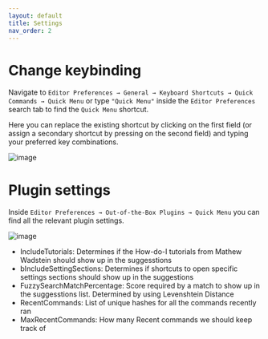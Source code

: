 ```yaml
---
layout: default
title: Settings
nav_order: 2
---
```


# Change keybinding

Navigate to `Editor Preferences → General → Keyboard Shortcuts → Quick Commands → Quick Menu` or type `"Quick Menu"` inside the `Editor Preferences` search tab to find the `Quick Menu` shortcut.

Here you can replace the existing shortcut by clicking on the first field (or assign a secondary shortcut by pressing on the second field) and typing  your preferred key combinations.

![image](https://user-images.githubusercontent.com/21221169/218318398-7621b8d0-ffc7-4a31-8623-29340f09bf1f.png)

# Plugin settings

Inside `Editor Preferences → Out-of-the-Box Plugins → Quick Menu` you can find all the relevant plugin settings.

![image](https://user-images.githubusercontent.com/21221169/229370087-f1ea4cde-4e6d-4112-8758-c4cc7237bd48.png)

- IncludeTutorials: Determines if the How-do-I tutorials from Mathew Wadstein should show up in the suggesstions
- bIncludeSettingSections: Determines if shortcuts to open specific settings sections should show up in the suggestions
- FuzzySearchMatchPercentage: Score required by a match to show up in the suggesstions list. Determined by using Levenshtein Distance
- RecentCommands: List of unique hashes for all the commands recently ran
- MaxRecentCommands: How many Recent commands we should keep track of

